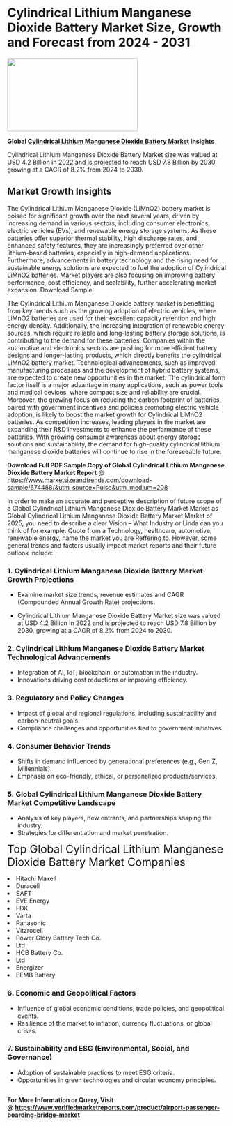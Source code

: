<H1>Cylindrical Lithium Manganese Dioxide Battery Market Size, Growth and Forecast from 2024 - 2031</H1><img class="aligncenter size-medium wp-image-584254" src="https://thirdeyenews.in/wp-content/uploads/2024/09/Global-Market-Research-300x168.jpeg" alt="" width="300" height="168" /><p><strong>Global&nbsp;<a href="https://www.marketsizeandtrends.com/download-sample/674488/&amp;utm_source=Pulse&amp;utm_medium=208">Cylindrical Lithium Manganese Dioxide Battery Market</a> Insights</strong></p><p>Cylindrical Lithium Manganese Dioxide Battery Market size was valued at USD 4.2 Billion in 2022 and is projected to reach USD 7.8 Billion by 2030, growing at a CAGR of 8.2% from 2024 to 2030.</p><p><h2>Market Growth Insights</h2> <p>The Cylindrical Lithium Manganese Dioxide (LiMnO2) battery market is poised for significant growth over the next several years, driven by increasing demand in various sectors, including consumer electronics, electric vehicles (EVs), and renewable energy storage systems. As these batteries offer superior thermal stability, high discharge rates, and enhanced safety features, they are increasingly preferred over other lithium-based batteries, especially in high-demand applications. Furthermore, advancements in battery technology and the rising need for sustainable energy solutions are expected to fuel the adoption of Cylindrical LiMnO2 batteries. Market players are also focusing on improving battery performance, cost efficiency, and scalability, further accelerating market expansion. Download Sample</p> <p>The Cylindrical Lithium Manganese Dioxide battery market is benefitting from key trends such as the growing adoption of electric vehicles, where LiMnO2 batteries are used for their excellent capacity retention and high energy density. Additionally, the increasing integration of renewable energy sources, which require reliable and long-lasting battery storage solutions, is contributing to the demand for these batteries. Companies within the automotive and electronics sectors are pushing for more efficient battery designs and longer-lasting products, which directly benefits the cylindrical LiMnO2 battery market. Technological advancements, such as improved manufacturing processes and the development of hybrid battery systems, are expected to create new opportunities in the market. The cylindrical form factor itself is a major advantage in many applications, such as power tools and medical devices, where compact size and reliability are crucial. Moreover, the growing focus on reducing the carbon footprint of batteries, paired with government incentives and policies promoting electric vehicle adoption, is likely to boost the market growth for Cylindrical LiMnO2 batteries. As competition increases, leading players in the market are expanding their R&D investments to enhance the performance of these batteries. With growing consumer awareness about energy storage solutions and sustainability, the demand for high-quality cylindrical lithium manganese dioxide batteries will continue to rise in the foreseeable future. </p><p><span class=""><strong>Download Full PDF Sample Copy of Global Cylindrical Lithium Manganese Dioxide Battery Market Report</strong> @ <a href="https://www.marketsizeandtrends.com/download-sample/674488/&amp;utm_source=Pulse&amp;utm_medium=208" target="_blank">https://www.marketsizeandtrends.com/download-sample/674488/&amp;utm_source=Pulse&amp;utm_medium=208</a></span></p><p>In order to make an accurate and perceptive description of future scope of a Global&nbsp;Cylindrical Lithium Manganese Dioxide Battery Market Market as Global&nbsp;Cylindrical Lithium Manganese Dioxide Battery Market Market of 2025, you need to describe a clear Vision &ndash; What Industry or Linda can you think of for example: Quote from a Technology, healthcare, automotive, renewable energy, name the market you are Reffering to. However, some general trends and factors usually impact market reports and their future outlook include:</p><h3>1.&nbsp;<strong>Cylindrical Lithium Manganese Dioxide Battery Market Growth Projections</strong></h3><ul><li>Examine market size trends, revenue estimates and CAGR (Compounded Annual Growth Rate) projections.</li><li><p>Cylindrical Lithium Manganese Dioxide Battery Market size was valued at USD 4.2 Billion in 2022 and is projected to reach USD 7.8 Billion by 2030, growing at a CAGR of 8.2% from 2024 to 2030.</p></li></ul><h3>2.&nbsp;<strong>Cylindrical Lithium Manganese Dioxide Battery Market Technological Advancements</strong></h3><ul><li>Integration of AI, IoT, blockchain, or automation in the industry.</li><li>Innovations driving cost reductions or improving efficiency.</li></ul><h3>3.&nbsp;<strong>Regulatory and Policy Changes</strong></h3><ul><li>Impact of global and regional regulations, including sustainability and carbon-neutral goals.</li><li>Compliance challenges and opportunities tied to government initiatives.</li></ul><h3>4.&nbsp;<strong>Consumer Behavior Trends</strong></h3><ul><li>Shifts in demand influenced by generational preferences (e.g., Gen Z, Millennials).</li><li>Emphasis on eco-friendly, ethical, or personalized products/services.</li></ul><h3>5.&nbsp;<strong>Global Cylindrical Lithium Manganese Dioxide Battery Market Competitive Landscape</strong></h3><ul><li>Analysis of key players, new entrants, and partnerships shaping the industry.</li><li>Strategies for differentiation and market penetration.</li></ul><p data-pm-slice="1 1 []"><span style="color: inherit; font-family: inherit; font-size: 25px;">Top Global Cylindrical Lithium Manganese Dioxide Battery Market Companies</span></p><div class="" data-test-id=""><p><li>Hitachi Maxell</li><li> Duracell</li><li> SAFT</li><li> EVE Energy</li><li> FDK</li><li> Varta</li><li> Panasonic</li><li> Vitzrocell</li><li> Power Glory Battery Tech Co.</li><li> Ltd</li><li> HCB Battery Co.</li><li> Ltd</li><li> Energizer</li><li> EEMB Battery</li></p></div><h3>6.&nbsp;<strong>Economic and Geopolitical Factors</strong></h3><ul><li>Influence of global economic conditions, trade policies, and geopolitical events.</li><li>Resilience of the market to inflation, currency fluctuations, or global crises.</li></ul><h3>7.&nbsp;<strong>Sustainability and ESG (Environmental, Social, and Governance)</strong></h3><ul><li>Adoption of sustainable practices to meet ESG criteria.</li><li>Opportunities in green technologies and circular economy principles.</li></ul><h2><strong style="font-size: 14px;">For More Information or Query, Visit @&nbsp;</strong><a style="background-color: #ffffff; font-size: 14px;" href="https://www.marketsizeandtrends.com/report/cylindrical-lithium-manganese-dioxide-battery-market/" target="_blank">https://www.verifiedmarketreports.com/product/airport-passenger-boarding-bridge-market</a></h2>
